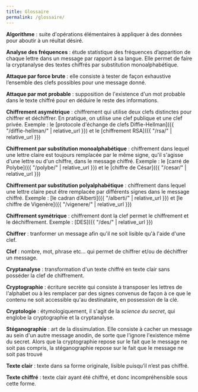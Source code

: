 ```yaml
---
title: Glossaire
permalink: /glossaire/
---
```


**Algorithme** : suite d'opérations élémentaires à appliquer à des données pour aboutir à un réultat désiré.

**Analyse des fréquences** : étude statistique des fréquences d’apparition de chaque lettre dans un message par rapport à sa langue. 
Elle permet de faire la cryptanalyse des textes chiffrés par substitution monoalphabétique.

**Attaque par force brute** : elle consiste à tester de façon exhaustive l’ensemble des clefs possibles pour une message donné.

**Attaque par mot probable** : supposition de l'existence d'un mot probable dans le texte chiffré pour en déduire le reste des informations. 

**Chiffrement asymétrique** : chiffrement qui utilise deux clefs distinctes pour chiffrer et déchiffrer. En pratique, on utilise une clef publique et une clef privée. Exemple : le [protocole d'échange de clefs Diffie-Hellman]({{ "/diffie-hellman/" | relative_url }}) et le [chiffrement RSA]({{ "/rsa/" | relative_url }})

**Chiffrement par substitution monoalphabétique** : chiffrement dans lequel une lettre claire est toujours remplacée par le même signe, qu'il s'agisse d'une lettre ou d'un chiffre, dans le message chiffré. Exemple : le [carré de Polybe]({{ "/polybe/" | relative_url }}) et le [chiffre de César]({{ "/cesar/" | relative_url }})

**Chiffrement par substitution polyalphabétique** : chiffrement dans lequel une lettre claire peut être remplacée par différents signes dans le message chiffré. 
Exemple : [le cadran d’Alberti]({{ "/alberti/" | relative_url }}) et [le chiffre de Vigenère]({{ "/vigenere/" | relative_url }})

**Chiffrement symétrique** : chiffrement dont la clef permet le chiffrement et le déchiffrement. Exemple : [DES]({{ "/des/" | relative_url }})

**Chiffrer** : tranformer un message afin qu'il ne soit lisible qu'à l'aide d'une clef.

**Clef** : nombre, mot, phrase etc... qui permet de chiffrer et/ou de déchiffrer un message.

**Cryptanalyse** : transformation d'un texte chiffré en texte clair sans posséder la clef de chiffrement.

**Cryptographie** : écriture secrète qui consiste à transposer les lettres de l'alphabet ou à les remplacer par des signes convenus de façon à ce que le contenu ne soit accessible qu'au destinataire, en possession de la clé.

**Cryptologie** : étymologiquement, il s'agit de la *science du secret*, qui englobe la cryptographie et la cryptanalyse.

**Stéganographie** : art de la dissimulation. Elle consiste à cacher un message au sein d'un autre
message anodin, de sorte que l'ignore l'existence même du secret. Alors que la cryptographie repose sur le fait que le message ne soit pas compris, la stéganographie repose sur le fait que le message ne soit pas trouvé

**Texte clair** : texte dans sa forme originale, lisible puisqu’il n’est pas chiffré.

**Texte chiffré** : texte clair ayant été chiffré, et donc incompréhensible sous cette forme.
